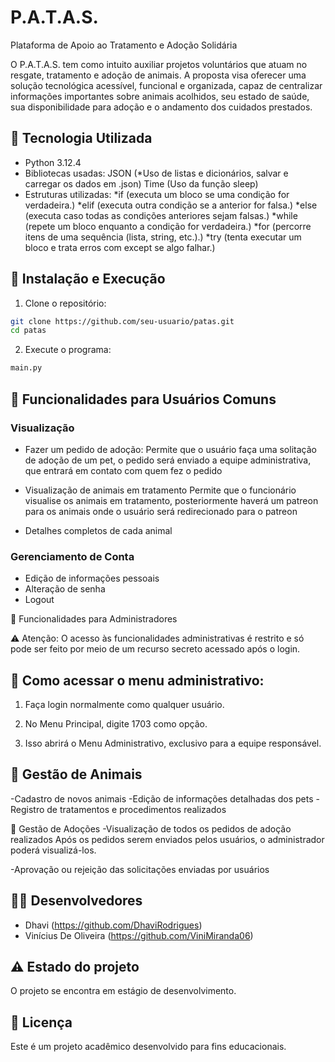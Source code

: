# P.A.T.A.S.
Plataforma de Apoio ao Tratamento e Adoção Solidária

O P.A.T.A.S. tem como intuito auxiliar projetos voluntários que atuam no resgate, tratamento e adoção de animais. A proposta visa oferecer uma solução tecnológica acessível, funcional e organizada, capaz de centralizar informações importantes sobre animais acolhidos, seu estado de saúde, sua disponibilidade para adoção e o andamento dos cuidados prestados.

## 🚀 Tecnologia Utilizada
- Python 3.12.4
- Bibliotecas usadas:
        JSON (*Uso de listas e dicionários, salvar e carregar os dados em .json)
        Time (Uso da função sleep)
- Estruturas utilizadas:
 *if (executa um bloco se uma condição for verdadeira.)
 *elif (executa outra condição se a anterior for falsa.)
 *else (executa caso todas as condições anteriores sejam falsas.)
 *while (repete um bloco enquanto a condição for verdadeira.)
 *for (percorre itens de uma sequência (lista, string, etc.).)
 *try (tenta executar um bloco e trata erros com except se algo falhar.)

## 🔧 Instalação e Execução

1. Clone o repositório:
```bash
git clone https://github.com/seu-usuario/patas.git
cd patas
```

2. Execute o programa:
```bash
main.py
```

## 👤 Funcionalidades para Usuários Comuns

### Visualização 
- Fazer um pedido de adoção:
    Permite que o usuário faça uma solitação de adoção de um pet, o pedido será enviado a equipe administrativa, que entrará em contato com quem fez o pedido

- Visualização de animais em tratamento
    Permite que o funcionário visualise os animais em tratamento, posteriormente haverá um patreon para os animais onde o usuário será redirecionado para o patreon

- Detalhes completos de cada animal

### Gerenciamento de Conta
- Edição de informações pessoais
- Alteração de senha
- Logout

👑 Funcionalidades para Administradores

⚠️ Atenção: O acesso às funcionalidades administrativas é restrito e só pode ser feito por meio de um recurso secreto acessado após o login.

## 🔐 Como acessar o menu administrativo:
1. Faça login normalmente como qualquer usuário.

2. No Menu Principal, digite 1703 como opção.

3. Isso abrirá o Menu Administrativo, exclusivo para a equipe responsável.

## 🐾 Gestão de Animais
-Cadastro de novos animais
-Edição de informações detalhadas dos pets
-Registro de tratamentos e procedimentos realizados

📄 Gestão de Adoções
-Visualização de todos os pedidos de adoção realizados
    Após os pedidos serem enviados pelos usuários, o administrador poderá visualizá-los.

-Aprovação ou rejeição das solicitações enviadas por usuários

## 👨‍💻 Desenvolvedores
- Dhavi
(https://github.com/DhaviRodrigues)
- Vinícius De Oliveira
(https://github.com/ViniMiranda06)

## ⚠️ Estado do projeto
O projeto se encontra em estágio de desenvolvimento.

## 📝 Licença
Este é um projeto acadêmico desenvolvido para fins educacionais.
